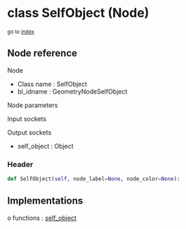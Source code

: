 # class SelfObject (Node)

<sub>go to [index](/docs/index.md)</sub>

## Node reference

Node
 - Class name : SelfObject
 - bl_idname : GeometryNodeSelfObject

Node parameters

Input sockets

Output sockets
 - self_object : Object

### Header

``` python
def SelfObject(self, node_label=None, node_color=None):
```

## Implementations

o functions : [self_object](/docs/GeoNodes_classes/GLOBAL.md#self_object)

